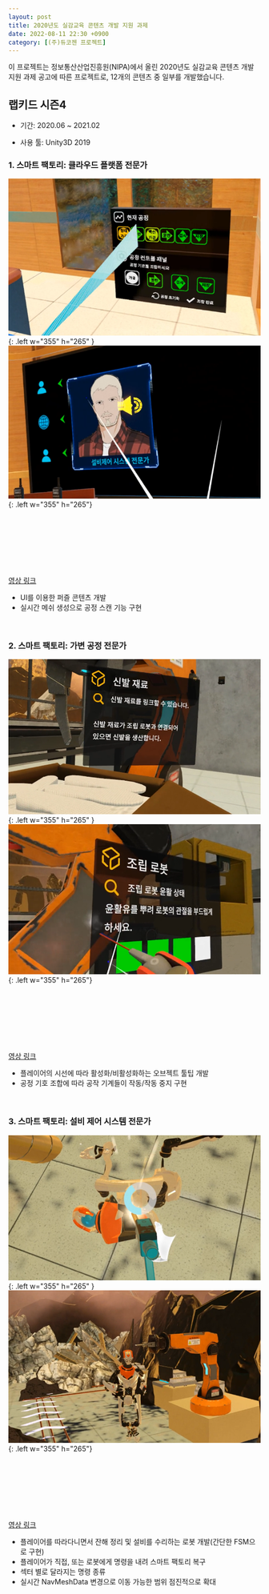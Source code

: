 ```yaml
---
layout: post
title: 2020년도 실감교육 콘텐츠 개발 지원 과제
date: 2022-08-11 22:30 +0900
category: [(주)듀코젠 프로젝트]
---
```


이 프로젝트는 정보통산산업진흥원(NIPA)에서 올린 2020년도 실감교육 콘텐츠 개발 지원 과제 공고에 따른 프로젝트로, 12개의 콘텐츠 중 일부를 개발했습니다.


## 랩키드 시즌4
- 기간: 2020.06 ~ 2021.02

- 사용 툴: Unity3D 2019

### 1. 스마트 팩토리: 클라우드 플랫폼 전문가

![img-description](/assets/Labkid4Images/Clouder_1.png){: .left w="355" h="265" }
![img-description](/assets/Labkid4Images/Clouder_2.png){: .left w="355" h="265"}
<br/><br/><br/><br/><br/><br/><br/><br/>

[영상 링크](https://vimeo.com/487525291/1d26eb5e64)

- UI를 이용한 퍼즐 콘텐츠 개발
- 실시간 메쉬 생성으로 공정 스캔 기능 구현

​     

### 2. 스마트 팩토리: 가변 공정 전문가

![img-description](/assets/Labkid4Images/Changer_1.png){: .left w="355" h="265" }
![img-description](/assets/Labkid4Images/Changer_3.png){: .left w="355" h="265"}
<br/><br/><br/><br/><br/><br/><br/><br/>

[영상 링크](https://vimeo.com/487525549/14d0163f89)

- 플레이어의 시선에 따라 활성화/비활성화하는 오브젝트 툴팁 개발
- 공정 기호 조합에 따라 공작 기계들이 작동/작동 중지 구현

​     

### 3. 스마트 팩토리: 설비 제어 시스템 전문가

![img-description](/assets/Labkid4Images/Equip_1.png){: .left w="355" h="265" }
![img-description](/assets/Labkid4Images/Equip_2.png){: .left w="355" h="265"}
<br/><br/><br/><br/><br/><br/><br/><br/>

[영상 링크](https://vimeo.com/487525808/8ee4d8f2af)

- 플레이어를 따라다니면서 잔해 정리 및 설비를 수리하는 로봇 개발(간단한 FSM으로 구현)
- 플레이어가 직접, 또는 로봇에게 명령을 내려 스마트 팩토리 복구
- 섹터 별로 달라지는 명령 종류
- 실시간 NavMeshData 변경으로 이동 가능한 범위 점진적으로 확대

